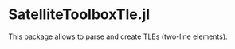 SatelliteToolboxTle.jl
======================

This package allows to parse and create TLEs (two-line elements).
